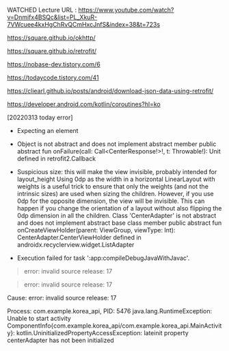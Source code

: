 WATCHED Lecture URL :
https://www.youtube.com/watch?v=Dnmifx4BSQc&list=PL_XkuR-7VWcuee4kxHgChRvQCmHxcJnfS&index=38&t=723s

https://square.github.io/okhttp/

https://square.github.io/retrofit/

https://nobase-dev.tistory.com/6

https://todaycode.tistory.com/41

https://cliearl.github.io/posts/android/download-json-data-using-retrofit/

https://developer.android.com/kotlin/coroutines?hl=ko


[20220313 today error]
- Expecting an element
- Object is not abstract and does not implement abstract member public abstract fun onFailure(call: Call<CenterResponse!>!, t: Throwable!): Unit defined in retrofit2.Callback
- Suspicious size: this will make the view invisible, probably intended for layout_height  Using 0dp as the width in a horizontal LinearLayout with weights is a useful trick to ensure that only the weights (and not the intrinsic sizes) are used when sizing the children.  However, if you use 0dp for the opposite dimension, the view will be invisible. This can happen if you change the orientation of a layout without also flipping the 0dp dimension in all the children.
Class 'CenterAdapter' is not abstract and does not implement abstract base class member public abstract fun onCreateViewHolder(parent: ViewGroup, viewType: Int): CenterAdapter.CenterViewHolder defined in androidx.recyclerview.widget.ListAdapter

- Execution failed for task ':app:compileDebugJavaWithJavac'.
> error: invalid source release: 17

> error: invalid source release: 17

Cause: error: invalid source release: 17

Process: com.example.korea_api, PID: 5476
    java.lang.RuntimeException: Unable to start activity ComponentInfo{com.example.korea_api/com.example.korea_api.MainActivity}: kotlin.UninitializedPropertyAccessException: lateinit property centerAdapter has not been initialized

